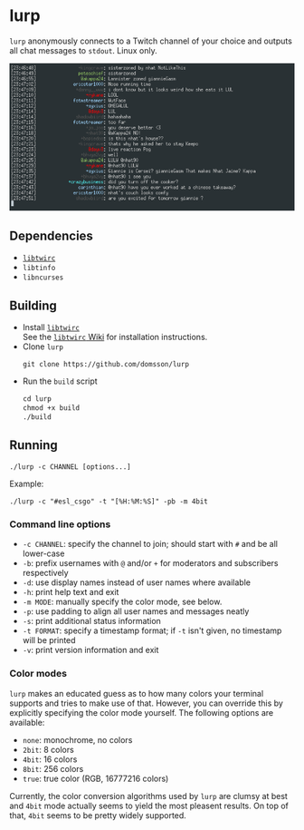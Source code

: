 # lurp 

`lurp` anonymously connects to a Twitch channel of your choice 
and outputs all chat messages to `stdout`. Linux only.

<p align="center">
   <img src="https://raw.githubusercontent.com/domsson/lurp/master/example.png" alt="lurp example">
</p>

## Dependencies

- [`libtwirc`](https://github.com/domsson/libtwirc)
- `libtinfo`
- `libncurses`

## Building

- Install [`libtwirc`](https://github.com/domsson/libtwirc)  
  See the [`libtwirc` Wiki](https://github.com/domsson/libtwirc/wiki)
  for installation instructions.
- Clone `lurp`  
  ```
  git clone https://github.com/domsson/lurp
  ```
- Run the `build` script  
  ```
  cd lurp
  chmod +x build
  ./build
  ```

## Running

    ./lurp -c CHANNEL [options...]

Example:

    ./lurp -c "#esl_csgo" -t "[%H:%M:%S]" -pb -m 4bit


### Command line options

- `-c CHANNEL`: specify the channel to join; should start with `#` 
                and be all lower-case
- `-b`: prefix usernames with `@` and/or `+` 
        for moderators and subscribers respectively
- `-d`: use display names instead of user names where available
- `-h`: print help text and exit
- `-m MODE`: manually specify the color mode, see below.
- `-p`: use padding to align all user names and messages neatly
- `-s`: print additional status information
- `-t FORMAT`: specify a timestamp format; if `-t` isn't given, 
               no timestamp will be printed
- `-v`: print version information and exit

### Color modes

`lurp` makes an educated guess as to how many colors your terminal 
supports and tries to make use of that. However, you can override this 
by explicitly specifying the color mode yourself. The following options 
are available:

- `none`: monochrome, no colors
- `2bit`: 8 colors
- `4bit`: 16 colors
- `8bit`: 256 colors
- `true`: true color (RGB, 16777216 colors)

Currently, the color conversion algorithms used by `lurp` are clumsy
at best and `4bit` mode actually seems to yield the most pleasent results.
On top of that, `4bit` seems to be pretty widely supported.
